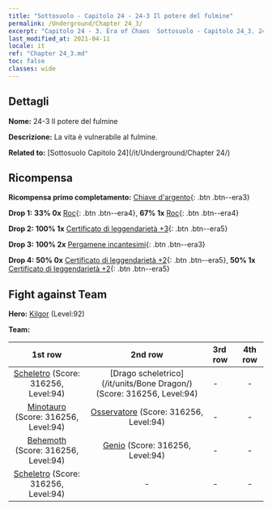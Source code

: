 ```yaml
---
title: "Sottosuolo - Capitolo 24 - 24-3 Il potere del fulmine"
permalink: /Underground/Chapter 24_3/
excerpt: "Capitolo 24 - 3. Era of Chaos  Sottosuolo - Capitolo 24_3. 24-3 Il potere del fulmine"
last_modified_at: 2021-04-11
locale: it
ref: "Chapter 24_3.md"
toc: false
classes: wide
---
```


## Dettagli

 **Nome:** 24-3 Il potere del fulmine

 **Descrizione:** La vita è vulnerabile al fulmine.

 **Related to:** [Sottosuolo Capitolo 24](/it/Underground/Chapter 24/)

## Ricompensa

 **Ricompensa primo completamento:** [Chiave d'argento](/it/Items/con_693/){: .btn .btn--era3}

 **Drop 1:** **33% 0x** [Roc](/it/Items/unt_221/){: .btn .btn--era4}, **67% 1x** [Roc](/it/Items/unt_221/){: .btn .btn--era4}

 **Drop 2:** **100% 1x** [Certificato di leggendarietà +3](/it/Items/mat_88/){: .btn .btn--era5}

 **Drop 3:** **100% 2x** [Pergamene incantesimi](/it/Items/con_694/){: .btn .btn--era3}

 **Drop 4:** **50% 0x** [Certificato di leggendarietà +2](/it/Items/mat_81/){: .btn .btn--era5}, **50% 1x** [Certificato di leggendarietà +2](/it/Items/mat_81/){: .btn .btn--era5}


## Fight against Team
 **Hero:** [Kilgor](/it/heroes/Kilgor/) (Level:92)

 **Team:**


  | 1st row | 2nd row | 3rd row | 4th row |
  |:----:|:----:|:----|:----:|
  | [Scheletro](/it/units/Skeleton/) (Score: 316256, Level:94)  | [Drago scheletrico](/it/units/Bone Dragon/) (Score: 316256, Level:94)  | - | - |
  | [Minotauro](/it/units/Minotaur/) (Score: 316256, Level:94)  | [Osservatore](/it/units/Beholder/) (Score: 316256, Level:94)  | - | - |
  | [Behemoth](/it/units/Behemoth/) (Score: 316256, Level:94)  | [Genio](/it/units/Genie/) (Score: 316256, Level:94)  | - | - |
  | [Scheletro](/it/units/Skeleton/) (Score: 316256, Level:94)  | - | - | - |


